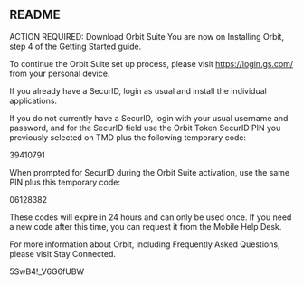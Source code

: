 ## README
ACTION REQUIRED: Download Orbit Suite 
You are now on Installing Orbit, step 4 of the Getting Started guide. 

To continue the Orbit Suite set up process, please visit https://login.gs.com/ from your personal device. 

If you already have a SecurID, login as usual and install the individual applications. 

If you do not currently have a SecurID, login with your usual username and password, and for the SecurID field use the Orbit Token SecurID PIN you previously selected on TMD plus the following temporary code: 

39410791 

When prompted for SecurID during the Orbit Suite activation, use the same PIN plus this temporary code: 

06128382 

These codes will expire in 24 hours and can only be used once. If you need a new code after this time, you can request it from the Mobile Help Desk. 

For more information about Orbit, including Frequently Asked Questions, please visit Stay Connected. 

5SwB4!_V6G6fUBW
